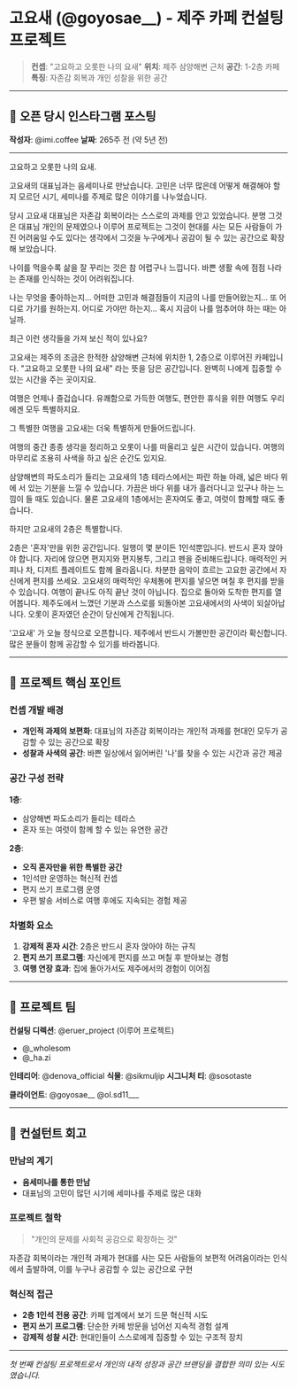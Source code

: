 # 고요새 (@goyosae__) - 제주 카페 컨설팅 프로젝트

> **컨셉**: "고요하고 오롯한 나의 요새"
> **위치**: 제주 삼양해변 근처
> **공간**: 1-2층 카페
> **특징**: 자존감 회복과 개인 성찰을 위한 공간

---

## 📝 오픈 당시 인스타그램 포스팅

**작성자**: @imi.coffee
**날짜**: 265주 전 (약 5년 전)

---

고요하고 오롯한 나의 요새.

고요새의 대표님과는 음세미나로 만났습니다.
고민은 너무 많은데 어떻게 해결해야 할 지 모르던 시기, 세미나를 주제로 많은 이야기를 나누었습니다.

당시 고요새 대표님은 자존감 회복이라는 스스로의 과제를 안고 있었습니다.
분명 그것은 대표님 개인의 문제였으나
이루어 프로젝트는 그것이 현대를 사는 모든 사람들이 가진 어려움일 수도 있다는 생각에서
그것을 누구에게나 공감이 될 수 있는 공간으로 확장해 보았습니다.

나이를 먹을수록 삶을 잘 꾸리는 것은 참 어렵구나 느낍니다.
바쁜 생활 속에 점점 나라는 존재를 인식하는 것이 어려워집니다.

나는 무엇을 좋아하는지...
어떠한 고민과 해결점들이 지금의 나를 만들어왔는지…
또 어디로 가기를 원하는지. 어디로 가야만 하는지…
혹시 지금이 나를 멈추어야 하는 때는 아닐까.

최근 이런 생각들을 가져 보신 적이 있나요?

고요새는 제주의 조금은 한적한 삼양해변 근처에 위치한 1, 2층으로 이루어진 카페입니다.
"고요하고 오롯한 나의 요새" 라는 뜻을 담은 공간입니다.
완벽히 나에게 집중할 수 있는 시간을 주는 곳이지요.

여행은 언제나 즐겁습니다.
유쾌함으로 가득한 여행도, 편안한 휴식을 위한 여행도 우리에겐 모두 특별하지요.

그 특별한 여행을 고요새는 더욱 특별하게 만들어드립니다.

여행의 중간 종종 생각을 정리하고 오롯이 나를 떠올리고 싶은 시간이 있습니다.
여행의 마무리로 조용히 사색을 하고 싶은 순간도 있지요.

삼양해변의 파도소리가 들리는 고요새의 1층 테라스에서는
파란 하늘 아래, 넓은 바다 위에 서 있는 기분을 느낄 수 있습니다.
가끔은 바다 위를 내가 흘러다니고 있구나 하는 느낌이 들 때도 있습니다.
물론 고요새의 1층에서는 혼자여도 좋고, 여럿이 함께할 때도 좋습니다.

하지만 고요새의 2층은 특별합니다.

2층은 '혼자'만을 위한 공간입니다.
일행이 몇 분이든 1인석뿐입니다. 반드시 혼자 앉아야 합니다.
자리에 앉으면 편지지와 편지봉투, 그리고 펜을 준비해드립니다.
매력적인 커피나 차, 디저트 플레이트도 함께 올라옵니다.
차분한 음악이 흐르는 고요한 공간에서 자신에게 편지를 쓰세요.
고요새의 매력적인 우체통에 편지를 넣으면
며칠 후 편지를 받을 수 있습니다.
여행이 끝나도 아직 끝난 것이 아닙니다.
집으로 돌아와 도착한 편지를 열어봅니다.
제주도에서 느꼈던 기분과 스스로를 되돌아본 고요새에서의 사색이 되살아납니다.
오롯이 혼자였던 순간이 당신에게 간직됩니다.

'고요새' 가 오늘 정식으로 오픈합니다.
제주에서 반드시 가볼만한 공간이라 확신합니다.
많은 분들이 함께 공감할 수 있기를 바라봅니다.

---

## 🎯 프로젝트 핵심 포인트

### 컨셉 개발 배경
- **개인적 과제의 보편화**: 대표님의 자존감 회복이라는 개인적 과제를 현대인 모두가 공감할 수 있는 공간으로 확장
- **성찰과 사색의 공간**: 바쁜 일상에서 잃어버린 '나'를 찾을 수 있는 시간과 공간 제공

### 공간 구성 전략
**1층**:
- 삼양해변 파도소리가 들리는 테라스
- 혼자 또는 여럿이 함께 할 수 있는 유연한 공간

**2층**:
- **오직 혼자만을 위한 특별한 공간**
- 1인석만 운영하는 혁신적 컨셉
- 편지 쓰기 프로그램 운영
- 우편 발송 서비스로 여행 후에도 지속되는 경험 제공

### 차별화 요소
1. **강제적 혼자 시간**: 2층은 반드시 혼자 앉아야 하는 규칙
2. **편지 쓰기 프로그램**: 자신에게 편지를 쓰고 며칠 후 받아보는 경험
3. **여행 연장 효과**: 집에 돌아가서도 제주에서의 경험이 이어짐

---

## 👥 프로젝트 팀

**컨설팅 디렉션**: @eruer_project (이루어 프로젝트)
- @_wholesom
- @_ha.zi

**인테리어**: @denova_official
**식물**: @sikmuljip
**시그니처 티**: @sosotaste

**클라이언트**: @goyosae__ @ol.sd11___

---

## 💭 컨설턴트 회고

### 만남의 계기
- **음세미나를 통한 만남**
- 대표님의 고민이 많던 시기에 세미나를 주제로 많은 대화

### 프로젝트 철학
> "개인의 문제를 사회적 공감으로 확장하는 것"

자존감 회복이라는 개인적 과제가 현대를 사는 모든 사람들의 보편적 어려움이라는 인식에서 출발하여, 이를 누구나 공감할 수 있는 공간으로 구현

### 혁신적 접근
- **2층 1인석 전용 공간**: 카페 업계에서 보기 드문 혁신적 시도
- **편지 쓰기 프로그램**: 단순한 카페 방문을 넘어선 지속적 경험 설계
- **강제적 성찰 시간**: 현대인들이 스스로에게 집중할 수 있는 구조적 장치

---

*첫 번째 컨설팅 프로젝트로서 개인의 내적 성장과 공간 브랜딩을 결합한 의미 있는 시도였습니다.*
